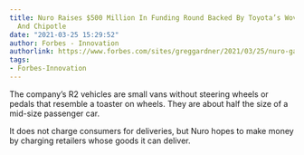 ```yaml
---
title: Nuro Raises $500 Million In Funding Round Backed By Toyota’s Woven Capital
  And Chipotle
date: "2021-03-25 15:29:52"
author: Forbes - Innovation
authorlink: https://www.forbes.com/sites/greggardner/2021/03/25/nuro-garners-new-investment-round-from-toyotas-woven-capital-and-chipotle/
tags:
- Forbes-Innovation
---
```

The company’s R2 vehicles are small vans without steering wheels or pedals that resemble a toaster on wheels. They are about half the size of a mid-size passenger car.

It does not charge consumers for deliveries, but Nuro hopes to make money by charging retailers whose goods it can deliver.
